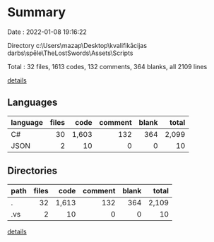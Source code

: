# Summary

Date : 2022-01-08 19:16:22

Directory c:\Users\mazap\Desktop\kvalifikācijas darbs\spēle\TheLostSwords\Assets\Scripts

Total : 32 files,  1613 codes, 132 comments, 364 blanks, all 2109 lines

[details](details.md)

## Languages
| language | files | code | comment | blank | total |
| :--- | ---: | ---: | ---: | ---: | ---: |
| C# | 30 | 1,603 | 132 | 364 | 2,099 |
| JSON | 2 | 10 | 0 | 0 | 10 |

## Directories
| path | files | code | comment | blank | total |
| :--- | ---: | ---: | ---: | ---: | ---: |
| . | 32 | 1,613 | 132 | 364 | 2,109 |
| .vs | 2 | 10 | 0 | 0 | 10 |

[details](details.md)